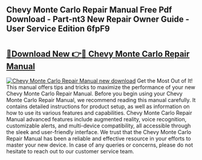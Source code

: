 ## Chevy Monte Carlo Repair Manual Free Pdf Download - Part-nt3 New Repair Owner Guide - User Service Edition 6fpF9

# <h2><a href="http://bc6047.oget.top/?id=Chevy+Monte+Carlo+Repair+Manual">🔗Download New 👉🔴 Chevy Monte Carlo Repair Manual</a></h2>

[![Chevy Monte Carlo Repair Manual new download](https://i.imgur.com/5g1atiW.png)](http://bc6047.oget.top/?id=Chevy+Monte+Carlo+Repair+Manual)
Get the Most Out of It! This manual offers tips and tricks to maximize the performance of your new Chevy Monte Carlo Repair Manual. Before you begin using your Chevy Monte Carlo Repair Manual, we recommend reading this manual carefully. It contains detailed instructions for product setup, as well as information on how to use its various features and capabilities. Chevy Monte Carlo Repair Manual advanced features include augmented reality, voice recognition, customizable alerts, and multi-device compatibility, all accessible through the sleek and user-friendly interface. We trust that the Chevy Monte Carlo Repair Manual has been a reliable and effective resource in your efforts to master your new device. In case of any queries or concerns, please do not hesitate to reach out to our customer service team.
